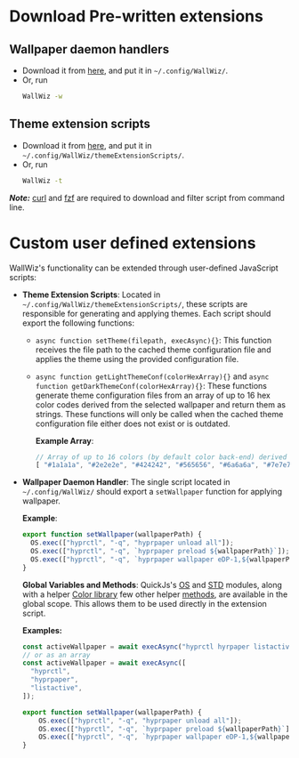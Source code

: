
# Download Pre-written extensions

## Wallpaper daemon handlers

- Download it from [here](https://github.com/5hubham5ingh/WallWiz/tree/main/wallpaperDaemonHandlerScripts), and put it in `~/.config/WallWiz/`.
- Or, run
  ```bash
  WallWiz -w
  ```

## Theme extension scripts

- Download it from [here](https://github.com/5hubham5ingh/WallWiz/tree/main/themeExtensionScripts), and put it in `~/.config/WallWiz/themeExtensionScripts/`.
- Or, run
  ```bash
  WallWiz -t
  ```

_**Note:**_ [curl](https://github.com/curl/curl) and
[fzf](https://github.com/junegunn/fzf) are required to download and filter
script from command line.

# Custom user defined extensions

WallWiz's functionality can be extended through user-defined JavaScript scripts:

- **Theme Extension Scripts**: Located in
  `~/.config/WallWiz/themeExtensionScripts/`, these scripts are responsible for
  generating and applying themes. Each script should export the following
  functions:

  - `async function setTheme(filepath, execAsync){}`: This function receives the
    file path to the cached theme configuration file and applies the theme using
    the provided configuration file.

  - `async function getLightThemeConf(colorHexArray){}` and
    `async function getDarkThemeConf(colorHexArray){}`: These functions generate
    theme configuration files from an array of up to 16 hex color codes derived
    from the selected wallpaper and return them as strings. These functions will
    only be called when the cached theme configuration file either does not
    exist or is outdated.

    **Example Array**:
    ```javascript
    // Array of up to 16 colors (by default color back-end) derived from the wallpaper, ordered by their frequency in the wallpaper
    [ "#1a1a1a", "#2e2e2e", "#424242", "#565656", "#6a6a6a", "#7e7e7e", "#929292", "#a6a6a6", "#bababa", "#cecece", "#e2e2e2", "#f6f6f6" , "#ff0000", "#ff7f00", "#ffff00", ];
    ```
- **Wallpaper Daemon Handler**: The single script located in
  `~/.config/WallWiz/` should export a `setWallpaper` function for applying
  wallpaper.

  **Example**:
  ```javascript
  export function setWallpaper(wallpaperPath) {
    OS.exec(["hyprctl", "-q", "hyprpaper unload all"]);
    OS.exec(["hyprctl", "-q", `hyprpaper preload ${wallpaperPath}`]);
    OS.exec(["hyprctl", "-q", `hyprpaper wallpaper eDP-1,${wallpaperPath}`]);
  }
  ```
  **Global Variables and Methods**: QuickJs's [OS](https://quickjs-ng.github.io/quickjs/stdlib#qjsos-module) and [STD](https://quickjs-ng.github.io/quickjs/stdlib#qjsstd-module) modules, along with a helper [Color library](https://github.com/5hubham5ingh/WallWiz/blob/dev/docs/Color.md) few other helper [methods](https://github.com/5hubham5ingh/WallWiz/blob/dev/src/globalConstants.js), are available in the global scope. This allows them to be used directly in the extension script.

  **Examples:**
  ```javascript
  const activeWallpaper = await execAsync("hyprctl hyrpaper listactive");
  // or as an array
  const activeWallpaper = await execAsync([
    "hyprctl",
    "hyprpaper",
    "listactive",
  ]);
  ```
  ```javascript
  export function setWallpaper(wallpaperPath) {
      OS.exec(["hyprctl", "-q", "hyprpaper unload all"]);
      OS.exec(["hyprctl", "-q", `hyprpaper preload ${wallpaperPath}`]);
      OS.exec(["hyprctl", "-q", `hyprpaper wallpaper eDP-1,${wallpaperPath}`]);
  }
  ```

